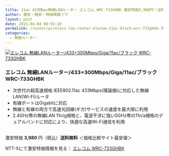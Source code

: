 ```yaml
---
title: 11ac 433Mbps無線LANルーター エレコム WRC-733GHBK 激安特価3,980円！送料無料！
author: 激安・格安・特価情報ツウ
layout: post
date: 2015-04-04 00:55:10
permalink: /router/wireless-lan-router-elecom-11ac-black-wrc-733ghbk-3980.html
categories:
  - 無線ルーター
---
```

<div class="img-bg2 img_L">
  <a href="http://px.a8.net/svt/ejp?a8mat=ZYP6S+8IMA3E+S1Q+BWGDT&#038;a8ejpredirect=http://nttxstore.jp/_II_EL14510170" target="_blank"><img border="0" alt="エレコム 無線LANルーター/433+300Mbps/Giga/11ac/ブラック WRC-733GHBK" src="http://image.nttxstore.jp/l2_images/E/EL/EL14510170.jpg" data-recalc-dims="1" /></a>
</div>

### エレコム 無線LANルーター/433+300Mbps/Giga/11ac/ブラック WRC-733GHBK
<!--more-->

* 次世代の超高速規格 IEEE802.11ac 433Mbps(理論値)に対応した無線LAN(Wi-Fi)ルータ
* 有線ポートはGigabitに対応
* 無線と有線の両方で高速光回線(ギガ)サービスの速度を最大限に利用
* 2.4GHz帯の無線LAN 11n/g規格と、電波干渉に強い5GHz帯の11n/a規格のデュアルバンドに対応により、快適な高速Wi-Fi通信を利用

<br clear="all" />激安特価 <span class="tokka-price"><strong>3,980</strong></span> 円（税込）**送料無料**
＜価格比較サイト最安値＞

NTT-Xにて激安特価情報を見る： <a href="http://px.a8.net/svt/ejp?a8mat=ZYP6S+8IMA3E+S1Q+BWGDT&#038;a8ejpredirect=http://nttxstore.jp/_II_EL14510170" target="_blank"><span class="fs150p">エレコム WRC-733GHBK</span></a>
